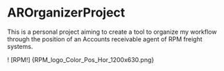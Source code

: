 # AROrganizerProject
This is a personal project aiming to create a tool to organize my workflow through the position of an Accounts receivable agent of RPM freight systems.

! [RPM!] {RPM_logo_Color_Pos_Hor_1200x630.png}